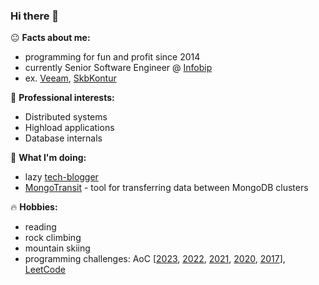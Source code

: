### Hi there 👋

😐 **Facts about me:**
- programming for fun and profit since 2014
- currently Senior Software Engineer @ [Infobip](https://github.com/infobip)
- ex. [Veeam](https://www.veeam.com/), [SkbKontur](https://github.com/skbkontur)

👀 **Professional interests:**
- Distributed systems
- Highload applications
- Database internals

🔨 **What I'm doing:**
- lazy [tech-blogger](https://www.maltsev.space/)
- [MongoTransit](https://github.com/AxelUser/MongoTransit) - tool for transferring data between MongoDB clusters

🔥 **Hobbies:**
- reading
- rock climbing
- mountain skiing
- programming challenges: AoC [[2023](https://github.com/AxelUser/aoc-2023-kt), [2022](https://github.com/AxelUser/aoc-2022), [2021](https://github.com/AxelUser/aoc-2021), [2020](https://github.com/AxelUser/AdventOfCode2020), [2017](https://github.com/AxelUser/advent-of-code-2017)], [LeetCode](https://github.com/AxelUser/leetcode-kt)
